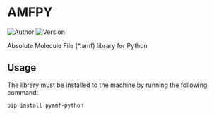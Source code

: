 # AMFPY
![Author](https://img.shields.io/badge/Author-UDoruk3250-brightgreen)
![Version](https://img.shields.io/badge/Version-0.1.2-blue)


Absolute Molecule File (*.amf) library for Python

## Usage
The library must be installed to the machine by running the following command:

 ``` bash
 pip install pyamf-python
 ```



